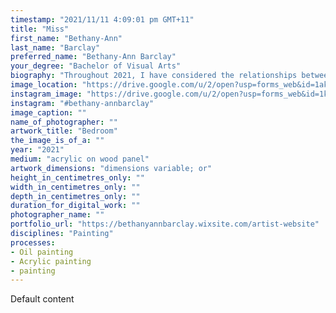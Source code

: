 ```yaml
---
timestamp: "2021/11/11 4:09:01 pm GMT+11"
title: "Miss"
first_name: "Bethany-Ann"
last_name: "Barclay"
preferred_name: "Bethany-Ann Barclay"
your_degree: "Bachelor of Visual Arts"
biography: "Throughout 2021, I have considered the relationships between figure and place to explore the domestic human condition and the desire to form human connections. My paintings attempt to visualise moments of suburban mundanity, capturing vulnerable, solitary moments in a world that demands a spectacle. My paintings explore the uncanny and the eerie dimensions of life to exaggerate the sense of displacement found within domestic and urban liminal spaces. Working with oil and acrylic paints, I reinterpret photographic material to construct pictorial narratives. Each painting engages with the domestic scene, describing isolated figures who inhabit private interiors and exterior urban environments that have been forever changed by a human presence."
image_location: "https://drive.google.com/u/2/open?usp=forms_web&id=1akxeMkktjKRnjAVMd71ll1FMTRdYLsG6"
instagram_image: "https://drive.google.com/u/2/open?usp=forms_web&id=1kYTJucyrWkf0x8T-zgEYhmOGb8XlMvkj"
instagram: "#bethany-annbarclay"
image_caption: ""
name_of_photographer: ""
artwork_title: "Bedroom"
the_image_is_of_a: ""
year: "2021"
medium: "acrylic on wood panel"
artwork_dimensions: "dimensions variable; or"
height_in_centimetres_only: ""
width_in_centimetres_only: ""
depth_in_centimetres_only: ""
duration_for_digital_work: ""
photographer_name: ""
portfolio_url: "https://bethanyannbarclay.wixsite.com/artist-website"
disciplines: "Painting"
processes:
- Oil painting
- Acrylic painting
- painting
---
```


Default content